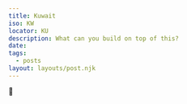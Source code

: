 ```yaml
---
title: Kuwait
iso: KW
locator: KU
description: What can you build on top of this?
date: 
tags:
  - posts
layout: layouts/post.njk
---
```



🚀
